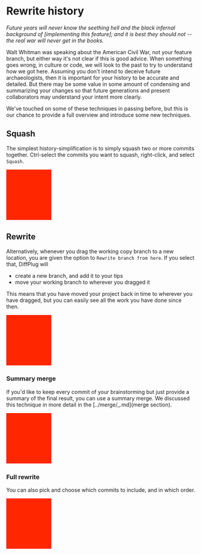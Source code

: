 # Rewrite history

*Future years will never know the seething hell and the black infernal background of [implementing this feature]; and it is best they should not -- the real war will never get in the books.*

Walt Whitman was speaking about the American Civil War, not your feature branch, but either way it's not clear if this is good advice.  When something goes wrong, in culture or code, we will look to the past to try to understand how we got here.  Assuming you don't intend to deceive future archaeologists, then it is important for your history to be accurate and detailed.  But there may be some value in some amount of condensing and summarizing your changes so that future generations and present collaborators may understand your intent more clearly.

We've touched on some of these techniques in passing before, but this is our chance to provide a full overview and introduce some new techniques.

## Squash

The simplest history-simplification is to simply squash two or more commits together.  Ctrl-select the commits you want to squash, right-click, and select `Squash`.

![Video of "oops, add this" squash.](TODO.png)

## Rewrite

Alternatively, whenever you drag the working copy branch to a new location, you are given the option to `Rewrite branch from here`.  If you select that, DiffPlug will

- create a new branch, and add it to your tips
- move your working branch to wherever you dragged it

This means that you have moved your project back in time to wherever you have dragged, but you can easily see all the work you have done since then.

![Video setting up a rewrite.](TODO.png)

### Summary merge

If you'd like to keep every commit of your brainstorming but just provide a summary of the final result, you can use a summary merge.  We discussed this technique in more detail in the [../merge/_.md](merge section).

![Video resolving with a summary merge.](TODO.png)

### Full rewrite

You can also pick and choose which commits to include, and in which order.

![Video resolving with a summary merge.](TODO.png)

<!---
- Add a squirrel
- Add a whale
- Add a human
- Make the squirrel blue

- Add a whale
- Add a squirrel
(reorder)
- Make the squirrel blue
(squash)
- omit adding the human entirely
-->
